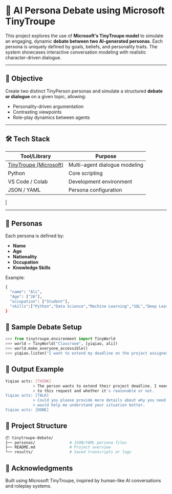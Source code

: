 # 🧠 AI Persona Debate using Microsoft TinyTroupe

This project explores the use of **Microsoft's TinyTroupe model** to simulate an engaging, dynamic **debate between two AI-generated personas**. Each persona is uniquely defined by goals, beliefs, and personality traits. The system showcases interactive conversation modeling with realistic character-driven dialogue.

---

## 🎯 Objective

Create two distinct TinyPerson personas and simulate a structured **debate or dialogue** on a given topic, allowing:
- Personality-driven argumentation
- Contrasting viewpoints
- Role-play dynamics between agents

---

## 🛠️ Tech Stack

| Tool/Library | Purpose |
|--------------|---------|
| [TinyTroupe (Microsoft)](https://huggingface.co/microsoft/TinyTroupe) | Multi-agent dialogue modeling |
| Python       | Core scripting |
| VS Code / Colab | Development environment |
| JSON / YAML  | Persona configuration |
|

---

## 👤 Personas

Each persona is defined by:
- **Name**
- **Age**
- **Nationality**
- **Occupation**
- **Knowledge Skills**

Example:
```python
{
  "name": "Ali",
  "Age": ["26"],
  "occupation": ["Student"],
  "skills":["Python","Data Science","Machine Learning","SQL","Deep Learning","JAVA"]"
}
```
## 🧪 Sample Debate Setup
```python
>>> from tinytroupe.environment import TinyWorld
>>> world = TinyWorld("Classroom", [yiqiao, ali])
>>> world.make_everyone_accessible()
>>> yiqiao.listen("I want to extend my deadline on the project assigned.")
```

## 🧾 Output Example
```bash
Yiqiao acts: [THINK] 
            > The person wants to extend their project deadline. I need to consider how to respond
            > to this request and whether it's reasonable or not.
Yiqiao acts: [TALK] 
            > Could you please provide more details about why you need to extend the deadline? It
            > would help me understand your situation better.
Yiqiao acts: [DONE]
```

## 📌 Project Structure
```bash
📦 tinytroupe-debate/
├── personas/               # JSON/YAML persona files
├── README.md               # Project overview
└── results/                # Saved transcripts or logs
```

## 🙌 Acknowledgments
Built using Microsoft TinyTroupe, inspired by human-like AI conversations and roleplay systems.

